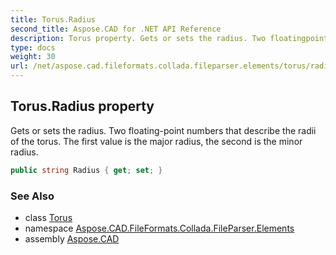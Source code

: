 ```yaml
---
title: Torus.Radius
second_title: Aspose.CAD for .NET API Reference
description: Torus property. Gets or sets the radius. Two floatingpoint numbers that describe the radii of the torus. The first value is the major radius the second is the minor radius
type: docs
weight: 30
url: /net/aspose.cad.fileformats.collada.fileparser.elements/torus/radius/
---
```

## Torus.Radius property

Gets or sets the radius. Two floating-point numbers that describe the radii of the torus. The first value is the major radius, the second is the minor radius.

```csharp
public string Radius { get; set; }
```

### See Also

* class [Torus](../)
* namespace [Aspose.CAD.FileFormats.Collada.FileParser.Elements](../../torus/)
* assembly [Aspose.CAD](../../../)


